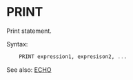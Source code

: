 # PRINT

Print statement.

Syntax:
```sql
    PRINT expression1, expresison2, ...
```

See also: [ECHO](Echo)